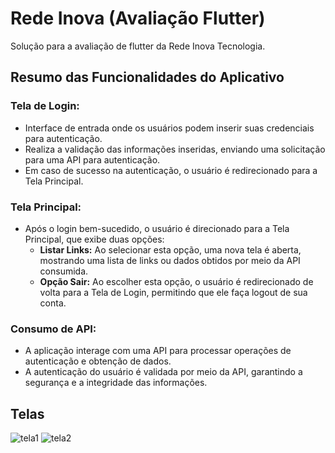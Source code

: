 # Rede Inova (Avaliação Flutter)

Solução para a avaliação de flutter da Rede Inova Tecnologia.

## Resumo das Funcionalidades do Aplicativo

### Tela de Login:
- Interface de entrada onde os usuários podem inserir suas credenciais para autenticação.
- Realiza a validação das informações inseridas, enviando uma solicitação para uma API para autenticação.
- Em caso de sucesso na autenticação, o usuário é redirecionado para a Tela Principal.

### Tela Principal:
- Após o login bem-sucedido, o usuário é direcionado para a Tela Principal, que exibe duas opções:
  - **Listar Links:** Ao selecionar esta opção, uma nova tela é aberta, mostrando uma lista de links ou dados obtidos por meio da API consumida.
  - **Opção Sair:** Ao escolher esta opção, o usuário é redirecionado de volta para a Tela de Login, permitindo que ele faça logout de sua conta.

### Consumo de API:
- A aplicação interage com uma API para processar operações de autenticação e obtenção de dados.
- A autenticação do usuário é validada por meio da API, garantindo a segurança e a integridade das informações.

## Telas

![tela1](https://github.com/Tiagoow03/rede_inova/assets/120230326/246e3048-cc43-48d3-9cfa-47bb5bb1899b)
![tela2](https://github.com/Tiagoow03/rede_inova/assets/120230326/a22edc2b-78e6-461d-abb6-42b25861bb16)

